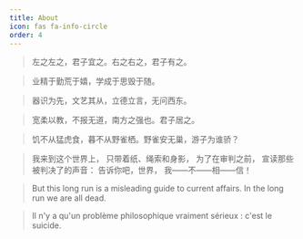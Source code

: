 ```yaml
---
title: About
icon: fas fa-info-circle
order: 4
---
```


> 左之左之，君子宜之。右之右之，君子有之。

> 业精于勤荒于嬉，学成于思毁于随。

> 器识为先，文艺其从，立德立言，无问西东。

> 宽柔以教，不报无道，南方之强也。君子居之。

> 饥不从猛虎食，暮不从野雀栖。野雀安无巢，游子为谁骄？

> 我来到这个世界上，
> 只带着纸、绳索和身影，
> 为了在审判之前，
> 宣读那些被判决了的声音：
> 告诉你吧，世界，
> 我——不——相——信！ 

> But this long run is a misleading guide to current affairs. In the long run we are all dead. 

> Il n'y a qu'un problème philosophique vraiment sérieux : c'est le suicide.
